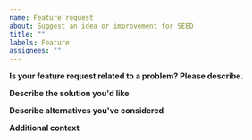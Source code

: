 ```yaml
---
name: Feature request
about: Suggest an idea or improvement for SEED
title: ""
labels: Feature
assignees: ""
---
```


**Is your feature request related to a problem? Please describe.**

<!--A clear and concise description of what the problem is. Ex. I'm always frustrated when [...]-->

**Describe the solution you'd like**

<!--A clear and concise description of what you want to happen.-->

**Describe alternatives you've considered**

<!--A clear and concise description of any alternative solutions or features you've considered.-->

**Additional context**

<!--Add any other context or screenshots about the feature request here.-->
